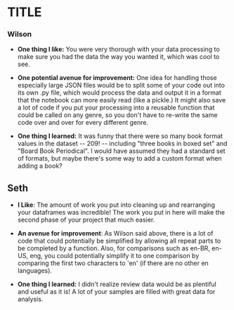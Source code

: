# TITLE


### Wilson

- **One thing I like:** You were very thorough with your data processing to make sure you had the data the way you wanted it, which was cool to see.

- **One potential avenue for improvement:** One idea for handling those especially large JSON files would be to split some of your code out into its own .py file, which would process the data and output it in a format that the notebook can more easily read (like a pickle.) It might also save a lot of code if you put your processing into a reusable function that could be called on any genre, so you don't have to re-write the same code over and over for every different genre.

- **One thing I learned:** It was funny that there were so many book format values in the dataset -- 209! -- including "three books in boxed set" and "Board Book Periodical". I would have assumed they had a standard set of formats, but maybe there's some way to add a custom format when adding a book?

## Seth

- **I Like**: The amount of work you put into cleaning up and rearranging your dataframes was incredible! The work you put in here will make the second phase of your project that much easier. 

- **An avenue for improvement**: As Wilson said above, there is a lot of code that could potentially be simplified by allowing all repeat parts to be completed by a function. Also, for comparisons such as en-BR, en-US, eng, you could potentially simplify it to one comparison by comparing the first two characters to 'en' (if there are no other en languages).

- **One thing I learned:** I didn't realize review data would be as plentiful and useful as it is! A lot of your samples are filled with great data for analysis.
